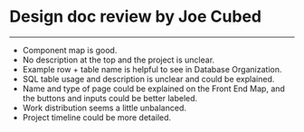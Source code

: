  # Design doc review by Joe Cubed
___
 - Component map is good.
 - No description at the top and the project is unclear.
 - Example row + table name is helpful to see in Database Organization.
 - SQL table usage and description is unclear and could be explained.
 - Name and type of page could be explained on the Front End Map, and the buttons and inputs could be better labeled.
 - Work distribution seems a little unbalanced.
 - Project timeline could be more detailed.

